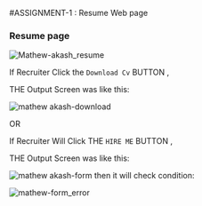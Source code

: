 #ASSIGNMENT-1 : Resume Web page

### Resume page 
![Mathew-akash_resume](https://user-images.githubusercontent.com/111216133/191901549-7293378e-2117-4969-b7f2-5f3083025b23.PNG)









If Recruiter Click the `Download Cv` BUTTON ,

THE  Output Screen was  like this:



![mathew akash-download](https://user-images.githubusercontent.com/111216133/191901616-c99d280d-fdb7-4789-8bdc-429cae43c7ef.PNG)



OR

If Recruiter Will Click THE `HIRE ME` BUTTON ,

THE  Output Screen was  like this:




![mathew akash-form](https://user-images.githubusercontent.com/111216133/191901866-87637444-db4b-4abb-854c-21222d632bf2.PNG)
then it will check condition:

![mathew-form_error](https://user-images.githubusercontent.com/111216133/191901875-ae5a1bbb-39eb-42a1-87ab-a40f71478701.png)






                                                   


